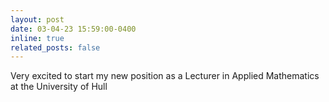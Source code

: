 ```yaml
---
layout: post
date: 03-04-23 15:59:00-0400
inline: true
related_posts: false
---
```


Very excited to start my new position as a Lecturer in Applied Mathematics at the University of Hull
